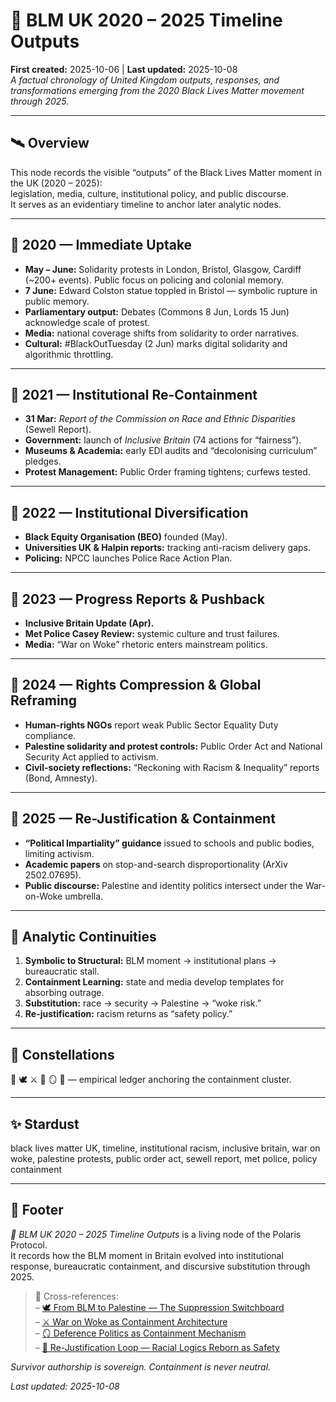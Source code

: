 # 📅 BLM UK 2020 – 2025 Timeline Outputs  
**First created:** 2025-10-06  |  **Last updated:** 2025-10-08  
*A factual chronology of United Kingdom outputs, responses, and transformations emerging from the 2020 Black Lives Matter movement through 2025.*

---

## 🛰️ Overview  

This node records the visible “outputs” of the Black Lives Matter moment in the UK (2020 – 2025):  
legislation, media, culture, institutional policy, and public discourse.  
It serves as an evidentiary timeline to anchor later analytic nodes.

---

## 📅 2020 — Immediate Uptake  

- **May – June:** Solidarity protests in London, Bristol, Glasgow, Cardiff (~200+ events). Public focus on policing and colonial memory.  
- **7 June:** Edward Colston statue toppled in Bristol — symbolic rupture in public memory.  
- **Parliamentary output:** Debates (Commons 8 Jun, Lords 15 Jun) acknowledge scale of protest.  
- **Media:** national coverage shifts from solidarity to order narratives.  
- **Cultural:** #BlackOutTuesday (2 Jun) marks digital solidarity and algorithmic throttling.  

---

## 📅 2021 — Institutional Re-Containment  

- **31 Mar:** *Report of the Commission on Race and Ethnic Disparities* (Sewell Report).  
- **Government:** launch of *Inclusive Britain* (74 actions for “fairness”).  
- **Museums & Academia:** early EDI audits and “decolonising curriculum” pledges.  
- **Protest Management:** Public Order framing tightens; curfews tested.  

---

## 📅 2022 — Institutional Diversification  

- **Black Equity Organisation (BEO)** founded (May).  
- **Universities UK & Halpin reports:** tracking anti-racism delivery gaps.  
- **Policing:** NPCC launches Police Race Action Plan.  

---

## 📅 2023 — Progress Reports & Pushback  

- **Inclusive Britain Update (Apr).**  
- **Met Police Casey Review:** systemic culture and trust failures.  
- **Media:** “War on Woke” rhetoric enters mainstream politics.  

---

## 📅 2024 — Rights Compression & Global Reframing  

- **Human-rights NGOs** report weak Public Sector Equality Duty compliance.  
- **Palestine solidarity and protest controls:** Public Order Act and National Security Act applied to activism.  
- **Civil-society reflections:** “Reckoning with Racism & Inequality” reports (Bond, Amnesty).  

---

## 📅 2025 — Re-Justification & Containment  

- **“Political Impartiality” guidance** issued to schools and public bodies, limiting activism.  
- **Academic papers** on stop-and-search disproportionality (ArXiv 2502.07695).  
- **Public discourse:** Palestine and identity politics intersect under the War-on-Woke umbrella.  

---

## 🧭 Analytic Continuities  

1. **Symbolic to Structural:** BLM moment → institutional plans → bureaucratic stall.  
2. **Containment Learning:** state and media develop templates for absorbing outrage.  
3. **Substitution:** race → security → Palestine → “woke risk.”  
4. **Re-justification:** racism returns as “safety policy.”  

---

## 🌌 Constellations  
📅 🕊️ ⚔️ 🧩 🪞 🧠 — empirical ledger anchoring the containment cluster.  

---

## ✨ Stardust  
black lives matter UK, timeline, institutional racism, inclusive britain, war on woke, palestine protests, public order act, sewell report, met police, policy containment  

---

## 🏮 Footer  

*📅 BLM UK 2020 – 2025 Timeline Outputs* is a living node of the Polaris Protocol.  
It records how the BLM moment in Britain evolved into institutional response, bureaucratic containment, and discursive substitution through 2025.  

> 📡 Cross-references:  
> – [🕊️ From BLM to Palestine — The Suppression Switchboard](./🕊️_from_blm_to_palestine_the_suppression_switchboard.md)  
> – [⚔️ War on Woke as Containment Architecture](../📺_Money_Talks_Media/⚔️_war_on_woke_as_containment_architecture.md)  
> – [🪞 Deference Politics as Containment Mechanism](../🧠_HM_Dept_Coercive_Nudges/🪞_deference_politics_as_containment_mechanism.md)  
> – [🧩 Re-Justification Loop — Racial Logics Reborn as Safety](../🧠_HM_Dept_Coercive_Nudges/🧩_rejustification_loop_racial_logics_reborn_as_safety.md)  

*Survivor authorship is sovereign. Containment is never neutral.*  

_Last updated: 2025-10-08_  
